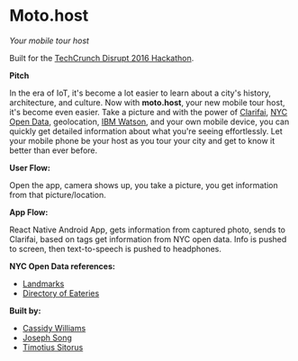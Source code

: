 # Moto.host
_Your mobile tour host_

Built for the [TechCrunch Disrupt 2016 Hackathon](http://techcrunch.com/event-info/disrupt-ny-2016/disrupt-ny-hackathon-2016/).

**Pitch**

In the era of IoT, it's become a lot easier to learn about a city's history, architecture, and culture.  Now with **moto.host**, your new mobile tour host, it's become even easier.  Take a picture and with the power of [Clarifai](clarifai.com), [NYC Open Data](https://nycopendata.socrata.com/), geolocation, [IBM Watson](http://www.ibm.com/smarterplanet/us/en/ibmwatson/developercloud/text-to-speech.html), and your own mobile device, you can quickly get detailed information about what you're seeing effortlessly.  Let your mobile phone be your host as you tour your city and get to know it better than ever before.

**User Flow:**

Open the app, camera shows up, you take a picture, you get information from that picture/location.

**App Flow:**

React Native Android App, gets information from captured photo, sends to Clarifai, based on tags get information from NYC open data.  Info is pushed to screen, then text-to-speech is pushed to headphones.

**NYC Open Data references:**
- [Landmarks](https://data.cityofnewyork.us/api/views/rb9s-d3m8/rows.json?accessType=DOWNLOAD)
- [Directory of Eateries](https://data.cityofnewyork.us/Recreation/Directory-of-Eateries/8792-ebcp)

**Built by:**
- [Cassidy Williams](http://cassidoo.co)
- [Joseph Song](http://github.com/ijoosong)
- [Timotius Sitorus](https://timsitorus.com/)
